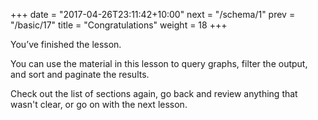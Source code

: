 +++
date = "2017-04-26T23:11:42+10:00"
next = "/schema/1"
prev = "/basic/17"
title = "Congratulations"
weight = 18
+++


You’ve finished the lesson.

You can use the material in this lesson to query graphs, filter the output, and sort and paginate the results.

Check out the list of sections again, go back and review anything that
wasn't clear, or go on with the next lesson.
